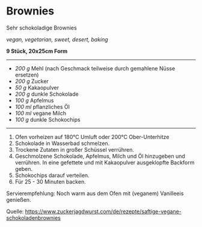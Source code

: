 # Brownies

Sehr schokoladige Brownies

*vegan, vegetarian, sweet, desert, baking*

**9 Stück, 20x25cm Form**

---

- *200 g* Mehl (nach Geschmack teilweise durch gemahlene Nüsse ersetzen)
- *200 g* Zucker
- *50 g* Kakaopulver
- *200 g* dunkle Schokolade
- *100 g* Apfelmus
- *100 ml* pflanzliches Öl
- *100 ml* vegane Milch
- *100 g* dunkle Schokochips
---

1. Ofen vorheizen auf 180°C Umluft oder 200°C Ober-Unterhitze
2. Schokolade in Wasserbad schmelzen.
3. Trockene Zutaten in großer Schüssel verrühren.
4. Geschmolzene Schokolade, Apfelmus, Milch und Öl hinzugeben und verrühren. In eine gefettete und mit Kakaopulver ausgeklopfte Backform geben.
5. Schokochips darauf verteilen.
6. Für 25 - 30 Minuten backen.

Servierempfehlung: Noch warm aus dem Ofen mit (veganem) Vanilleeis genießen.

Quelle: https://www.zuckerjagdwurst.com/de/rezepte/saftige-vegane-schokoladenbrownies